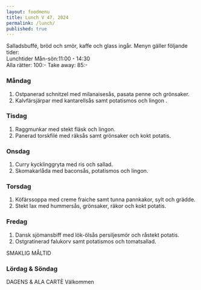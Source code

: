 ```yaml
---
layout: foodmenu
title: Lunch V 47. 2024
permalink: /lunch/
published: true
---
```

Salladsbuffé, bröd och smör, kaffe och glass ingår.
Menyn gäller följande tider:  
Lunchtider  Mån-sön:11:00 - 14:30  
Alla rätter: 100:- Take away: 85:-
                                
### Måndag

1. Ostpanerad schnitzel med milanaisesås, pasata penne och grönsaker.
2. Kalvfärsjärpar med kantarellsås samt potatismos och lingon .

### Tisdag

1. Raggmunkar med stekt fläsk och lingon.
2. Panerad torskfilé med räksås samt grönsaker och kokt potatis. 

### Onsdag

1. Curry kycklinggryta med ris och sallad.
2. Skomakarlåda med baconsås, potatismos och lingon.

### Torsdag

1. Köfärssoppa med creme fraiche samt tunna pannkakor, sylt och grädde. 
2. Stekt lax med hummersås, grönsaker, räkor och kokt potatis.

### Fredag  

1. Dansk sjömansbiff med lök-ölsås persiljesmör och råstekt potatis.
2. Ostgratinerad falukorv samt potatismos och tomatsallad.

SMAKLIG MÅLTID  
### Lördag & Söndag 
DAGENS & ALA CARTÈ
Välkommen
    
       
    

   
    
   
     
